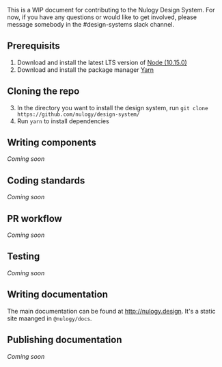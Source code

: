 
This is a WIP document for contributing to the Nulogy Design System. For now, if you have any questions or would like to get involved, please message somebody in the #design-systems slack channel.

## Prerequisits 
1. Download and install the latest LTS version of [Node (10.15.0)](https://nodejs.org/en/)
2. Download and install the package manager [Yarn](https://yarnpkg.com/en/docs/install#mac-stable)

## Cloning the repo 
3. In the directory you want to install the design system, run `git clone https://github.com/nulogy/design-system/`
4. Run `yarn` to install dependencies 

## Writing components 
_Coming soon_ 

## Coding standards
_Coming soon_

## PR workflow 
_Coming soon_

## Testing
_Coming soon_

## Writing documentation 
The main documentation can be found at http://nulogy.design. It's a static site  maanged in `@nulogy/docs`. 

## Publishing documentation 
_Coming soon_ 



